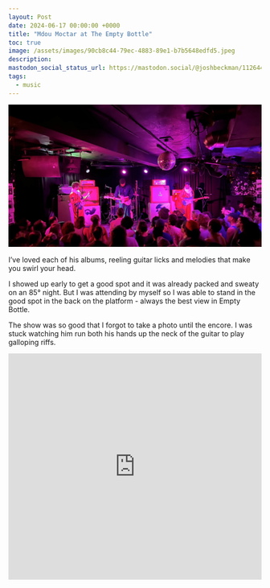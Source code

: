 ```yaml
---
layout: Post
date: 2024-06-17 00:00:00 +0000
title: "Mdou Moctar at The Empty Bottle"
toc: true
image: /assets/images/90cb8c44-79ec-4883-89e1-b7b5648edfd5.jpeg
description: 
mastodon_social_status_url: https://mastodon.social/@joshbeckman/112644535811461487
tags: 
  - music
---
```


![IMG_3144](/assets/images/90cb8c44-79ec-4883-89e1-b7b5648edfd5.jpeg)

I’ve loved each of his albums, reeling guitar licks and melodies that make you swirl your head. 

I showed up early to get a good spot and it was already packed and sweaty on an 85° night. But I was attending by myself so I was able to stand in the good spot in the back on the platform - always the best view in Empty Bottle. 

The show was so good that I forgot to take a photo until the encore. I was stuck watching him run both his hands up the neck of the guitar to play galloping riffs. 

<iframe allow="autoplay *; encrypted-media *;" frameborder="0" height="450" style="width:100%;max-width:660px;overflow:hidden;background:transparent;" sandbox="allow-forms allow-popups allow-same-origin allow-scripts allow-storage-access-by-user-activation allow-top-navigation-by-user-activation" src="https://embed.music.apple.com/us/album/funeral-for-justice/1729579938"></iframe>
